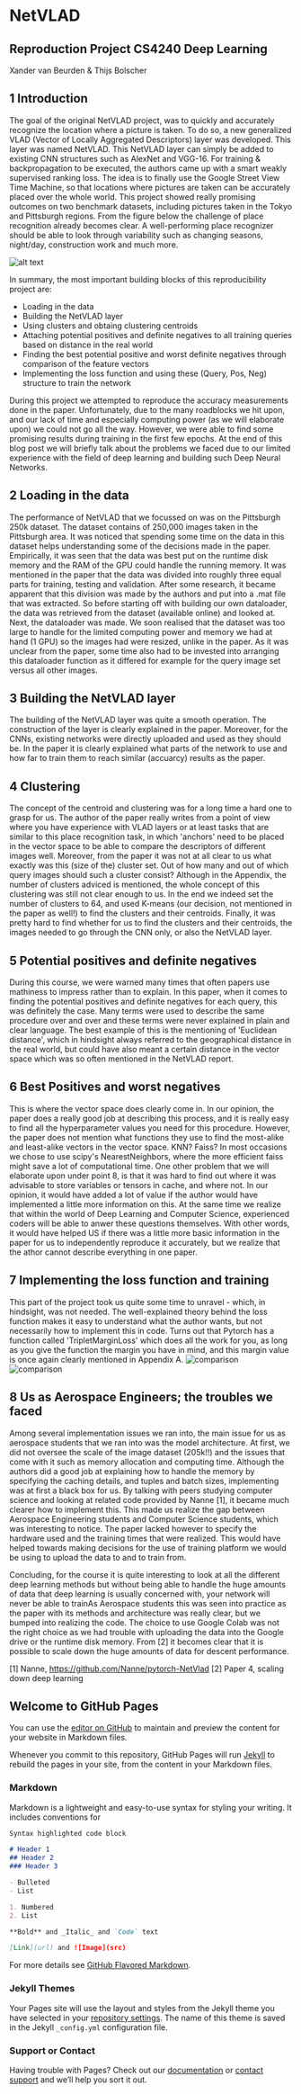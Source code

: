 
# NetVLAD

## Reproduction Project CS4240 Deep Learning

Xander van Beurden & Thijs Bolscher

## 1 Introduction

The goal of the original NetVLAD project, was to quickly and accurately recognize the location where a picture is taken. To do so, a new generalized VLAD (Vector of Locally Aggregated Descriptors) layer was developed. This layer was named NetVLAD. This NetVLAD layer can simply be added to existing CNN structures such as AlexNet and VGG-16. For training & backpropagation to be executed, the authors came up with a smart weakly supervised ranking loss. The idea is to finally use the Google Street View Time Machine, so that locations where pictures are taken can be accurately placed over the whole world. 
This project showed really promising outcomes on two benchmark datasets, including pictures taken in the Tokyo and Pittsburgh regions. From the figure below the challenge of place recognition already becomes clear. A well-performing place recognizer should be able to look through variability such as changing seasons, night/day, construction work and much more. 

![alt text](https://github.com/thijsbolscher/DeepLearning_NetVLAD/tree/main/images/comparison.png)

In summary, the most important building blocks of this reproducibility project are: 
- Loading in the data 
- Building the NetVLAD layer
- Using clusters and obtaing clustering centroids
- Attaching potential positives and definite negatives to all training queries based on distance in the real world
- Finding the best potential positive and worst definite negatives through comparison of the feature vectors
- Implementing the loss function and using these (Query, Pos, Neg) structure to train the network


During this project we attempted to reproduce the accuracy measurements done in the paper. Unfortunately, due to the many roadblocks we hit upon, and our lack of time and especially computing power (as we will elaborate upon) we could not go all the way. However, we were able to find some promising results during training in the first few epochs. At the end of this blog post we will briefly talk about the problems we faced due to our limited experience with the field of deep learning and building such Deep Neural Networks. 



## 2 Loading in the data
The performance of NetVLAD that we focussed on was on the Pittsburgh 250k dataset. The dataset contains of 250,000 images taken in the Pittsburgh area. It was noticed that spending some time on the data in this dataset helps understanding some of the decisions made in the paper. Empirically, it was seen that the data was best put on the runtime disk memory and the RAM of the GPU could handle the running memory. It was mentioned in the paper that the data was divided into roughly three equal parts for training, testing and validation. After some research, it became apparent that this division was made by the authors and put into a .mat file that was extracted.  So before starting off with building our own dataloader, the data was retrieved from the dataset (available online) and looked at. Next, the dataloader was made. We soon realised that the dataset was too large to handle for the limited computing power and memory we had at hand (1 GPU) so the images had were resized, unlike in the paper. As it was unclear from the paper, some time also had to be invested into arranging this dataloader function as it differed for example for the query image set versus all other images.

## 3 Building the NetVLAD layer
The building of the NetVLAD layer was quite a smooth operation. The construction of the layer is clearly explained in the paper. Moreover, for the CNNs, existing networks were directly uploaded and used as they should be. In the paper it is clearly explained what parts of the network to use and how far to train them to reach similar (accuarcy) results as the paper. 



## 4 Clustering
The concept of the centroid and clustering was for a long time a hard one to grasp for us. The author of the paper really writes from a point of view where you have experience with VLAD layers or at least tasks that are similar to this place recognition task, in which 'anchors' need to be placed in the vector space to be able to compare the descriptors of different images well. Moreover, from the paper it was not at all clear to us what exactly was this (size of the) cluster set. Out of how many and out of which query images should such a cluster consist? Although in the Appendix, the number of clusters adviced is mentioned, the whole concept of this clustering was still not clear enough to us. In the end we indeed set the number of clusters to 64, and used K-means (our decision, not mentioned in the paper as well!) to find the clusters and their centroids. Finally, it was pretty hard to find whether for us to find the clusters and their centroids, the images needed to go through the CNN only, or also the NetVLAD layer.

## 5 Potential positives and definite negatives
During this course, we were warned many times that often papers use mathiness to impress rather than to explain. In this paper, when it comes to finding the potential positives and definite negatives for each query, this was definitely the case. Many terms were used to describe the same procedure over and over and these terms were never explained in plain and clear language. The best example of this is the mentioning of 'Euclidean distance', which in hindsight always referred to the geographical distance in the real world, but could have also meant a certain distance in the vector space which was so often mentioned in the NetVLAD report. 


## 6 Best Positives and worst negatives 
This is where the vector space does clearly come in. In our opinion, the paper does a really good job at describing this process, and it is really easy to find all the hyperparameter values you need for this procedure. However, the paper does not mention what functions they use to find the most-alike and least-alike vectors in the vector space. KNN? Faiss? In most occasions we chose to use scipy's NearestNeighbors, where the more efficient faiss might save a lot of computational time. One other problem that we will elaborate upon under point 8, is that it was hard to find out where it was advisable to store variables or tensors in cache, and where not. In our opinion, it would have added a lot of value if the author would have implemented a little more information on this. At the same time we realize that within the world of Deep Learning and Computer Science, experienced coders will be able to anwer these questions themselves. With other words, it would have helped US if there was a little more basic information in the paper for us to independently reproduce it accurately, but we realize that the athor cannot describe everything in one paper.


## 7 Implementing the loss function and training
This part of the project took us quite some time to unravel - which, in hindsight, was not needed. The well-explained theory behind the loss function makes it easy to understand what the author wants, but not necessarily how to implement this in code. Turns out that Pytorch has a function called 'TripletMarginLoss' which does all the work for you, as long as you give the function the margin you have in mind, and this margin value is once again clearly mentioned in Appendix A.
![comparison](https://user-images.githubusercontent.com/60961644/114835342-c1cb8b80-9dd1-11eb-8a4a-f7fd4d5eb3f1.PNG)
![comparison](https://user-images.githubusercontent.com/60961644/114835405-d1e36b00-9dd1-11eb-854c-adf1cb3e9e0b.PNG)



## 8 Us as Aerospace Engineers; the troubles we faced
Among several implementation issues we ran into, the main issue for us as aerospace students that we ran into was the model architecture. At first, we did not oversee the scale of the image dataset (205k!!) and the issues that come with it such as memory allocation and computing time. Although the authors did a good job at explaining how to handle the memory by specifying the caching details, and tuples and batch sizes, implementing was at first a black box for us. By talking with peers studying computer science and looking at related code provided by Nanne [1], it became much clearer how to implement this. This made us realize the gap between Aerospace Engineering students and Computer Science students, which was interesting to notice. The paper lacked however to specify the hardware used and the training times that were realized. This would have helped towards making decisions for the use of training platform we would be using to upload the data to and to train from. 

Concluding, for the course it is quite interesting to look at all the different deep learning methods but without being able to handle the huge amounts of data that deep learning is usually concerned with, your network will never be able to trainAs Aerospace students this was seen into practice as the paper with its methods and architecture was really clear, but we bumped into realizing the code. The choice to use Google Colab was not the right choice as we had trouble with uploading the data into the Google drive or the runtime disk memory. 
From [2] it becomes clear that it is possible to scale down the huge amounts of data for descent performance.



[1] Nanne, https://github.com/Nanne/pytorch-NetVlad
[2] Paper 4, scaling down deep learning









## Welcome to GitHub Pages

You can use the [editor on GitHub](https://github.com/thijsbolscher/DeepLearning_NetVLAD/edit/gh-pages/index.md) to maintain and preview the content for your website in Markdown files.

Whenever you commit to this repository, GitHub Pages will run [Jekyll](https://jekyllrb.com/) to rebuild the pages in your site, from the content in your Markdown files.

### Markdown

Markdown is a lightweight and easy-to-use syntax for styling your writing. It includes conventions for

```markdown
Syntax highlighted code block

# Header 1
## Header 2
### Header 3

- Bulleted
- List

1. Numbered
2. List

**Bold** and _Italic_ and `Code` text

[Link](url) and ![Image](src)
```

For more details see [GitHub Flavored Markdown](https://guides.github.com/features/mastering-markdown/).

### Jekyll Themes

Your Pages site will use the layout and styles from the Jekyll theme you have selected in your [repository settings](https://github.com/thijsbolscher/DeepLearning_NetVLAD/settings/pages). The name of this theme is saved in the Jekyll `_config.yml` configuration file.

### Support or Contact

Having trouble with Pages? Check out our [documentation](https://docs.github.com/categories/github-pages-basics/) or [contact support](https://support.github.com/contact) and we’ll help you sort it out.
